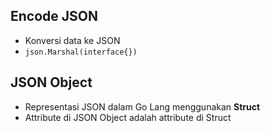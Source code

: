 ## Encode JSON
- Konversi data ke JSON
- `json.Marshal(interface{})`

## JSON Object
- Representasi JSON dalam Go Lang menggunakan **Struct**
- Attribute di JSON Object adalah attribute di Struct